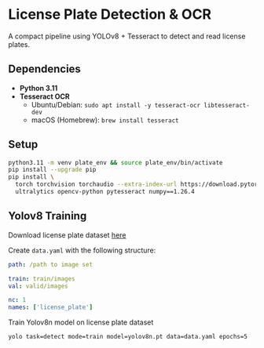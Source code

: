 # License Plate Detection & OCR

A compact pipeline using YOLOv8 + Tesseract to detect and read license plates.

## Dependencies

- **Python 3.11**  
- **Tesseract OCR**  
  - Ubuntu/Debian: `sudo apt install -y tesseract-ocr libtesseract-dev`  
  - macOS (Homebrew): `brew install tesseract`

## Setup

```bash
python3.11 -m venv plate_env && source plate_env/bin/activate
pip install --upgrade pip
pip install \
  torch torchvision torchaudio --extra-index-url https://download.pytorch.org/whl/cpu \
  ultralytics opencv-python pytesseract numpy==1.26.4
```

## Yolov8 Training

Download license plate dataset [here](https://universe.roboflow.com/augmented-startups/vehicle-registration-plates-trudk/dataset/2/download)

Create `data.yaml` with the following structure:
```yaml
path: /path to image set

train: train/images
val: valid/images

nc: 1
names: ['license_plate']
```

Train Yolov8n model on license plate dataset
```
yolo task=detect mode=train model=yolov8n.pt data=data.yaml epochs=5
```
